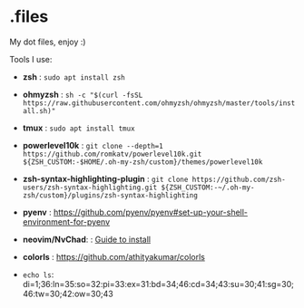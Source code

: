 # .files


My dot files, enjoy :)

Tools I use:
  - **zsh** : `sudo apt install zsh`
  
  - **ohmyzsh** : `sh -c "$(curl -fsSL https://raw.githubusercontent.com/ohmyzsh/ohmyzsh/master/tools/install.sh)"`
  
  - **tmux** : `sudo apt install tmux`
  
  - **powerlevel10k** : `git clone --depth=1 https://github.com/romkatv/powerlevel10k.git ${ZSH_CUSTOM:-$HOME/.oh-my-zsh/custom}/themes/powerlevel10k`
  
  - **zsh-syntax-highlighting-plugin** : `git clone https://github.com/zsh-users/zsh-syntax-highlighting.git ${ZSH_CUSTOM:-~/.oh-my-zsh/custom}/plugins/zsh-syntax-highlighting`

  - **pyenv** : https://github.com/pyenv/pyenv#set-up-your-shell-environment-for-pyenv

  - **neovim/NvChad**: : [Guide to install](https://www.youtube.com/watch?v=4BnVeOUeZxc)

  - **colorls** : https://github.com/athityakumar/colorls

  - `echo ls`: di=1;36:ln=35:so=32:pi=33:ex=31:bd=34;46:cd=34;43:su=30;41:sg=30;46:tw=30;42:ow=30;43


